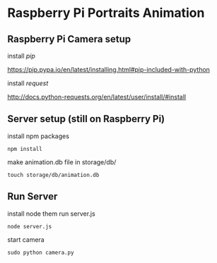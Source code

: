 # Raspberry Pi Portraits Animation

## Raspberry Pi Camera setup

install *pip*

https://pip.pypa.io/en/latest/installing.html#pip-included-with-python

install *request*

http://docs.python-requests.org/en/latest/user/install/#install

## Server setup (still on Raspberry Pi)

install npm packages

    npm install

make animation.db file in storage/db/

    touch storage/db/animation.db

## Run Server

install node them run server.js

    node server.js

start camera

    sudo python camera.py
